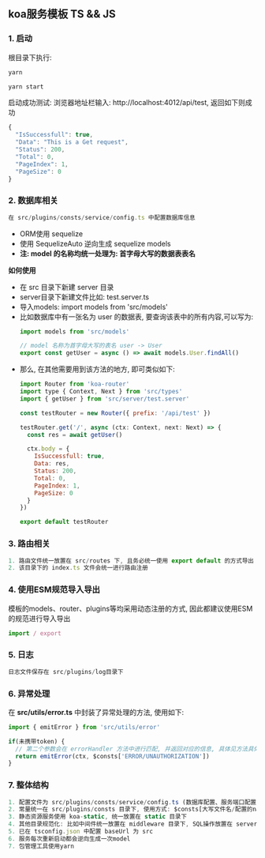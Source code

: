 ## koa服务模板 TS && JS
### 1. 启动
根目录下执行:
```js
yarn

yarn start
```
启动成功测试: 浏览器地址栏输入: http://localhost:4012/api/test, 返回如下则成功
```js
{
  "IsSuccessfull": true,
  "Data": "This is a Get request",
  "Status": 200,
  "Total": 0,
  "PageIndex": 1,
  "PageSize": 0
}
```


### 2. 数据库相关
```js
在 src/plugins/consts/service/config.ts 中配置数据库信息
```
- ORM使用 sequelize
- 使用 SequelizeAuto 逆向生成 sequelize models
- **注: model 的名称均统一处理为: 首字母大写的数据表表名**

**如何使用**

- 在 src 目录下新建 server 目录
- server目录下新建文件比如: test.server.ts
- 导入models: import models from 'src/models'
- 比如数据库中有一张名为 user 的数据表, 要查询该表中的所有内容,可以写为:
  ```js
  import models from 'src/models'

  // model 名称为首字母大写的表名 user -> User
  export const getUser = async () => await models.User.findAll()
  ```
- 那么, 在其他需要用到该方法的地方, 即可类似如下: 
  ```js
  import Router from 'koa-router'
  import type { Context, Next } from 'src/types'
  import { getUser } from 'src/server/test.server'

  const testRouter = new Router({ prefix: '/api/test' })

  testRouter.get('/', async (ctx: Context, next: Next) => {
    const res = await getUser()

    ctx.body = {
      IsSuccessfull: true,
      Data: res,
      Status: 200,
      Total: 0,
      PageIndex: 1,
      PageSize: 0
    }
  })

  export default testRouter
  ```


### 3. 路由相关
```js
1. 路由文件统一放置在 src/routes 下, 且务必统一使用 export default 的方式导出
2. 该目录下的 index.ts 文件会统一进行路由注册
```


### 4. 使用ESM规范导入导出
模板的models、router、plugins等均采用动态注册的方式, 因此都建议使用ESM的规范进行导入导出
```js
import / export
```


### 5. 日志
```js
日志文件保存在 src/plugins/log目录下
```

### 6. 异常处理
在 **src/utils/error.ts** 中封装了异常处理的方法, 使用如下:
```js
import { emitError } from 'src/utils/error'

if(未携带token) {
  // 第二个参数会在 errorHandler 方法中进行匹配, 并返回对应的信息, 具体见方法具体逻辑
  return emitError(ctx, $consts['ERROR/UNAUTHORIZATION'])
}

```

### 7. 整体结构
```js
1. 配置文件为 src/plugins/consts/service/config.ts (数据库配置、服务端口配置、静态资源配置等)
2. 常量统一在 src/plugins/consts 目录下, 使用方式: $consts[大写文件名/配置的name]
3. 静态资源服务使用 koa-static, 统一放置在 static 目录下
4. 其他目录规范化: 比如中间件统一放置在 middleware 目录下, SQL操作放置在 server 目录下等
5. 已在 tsconfig.json 中配置 baseUrl 为 src
6. 服务每次重新启动都会逆向生成一次model
7. 包管理工具使用yarn
```